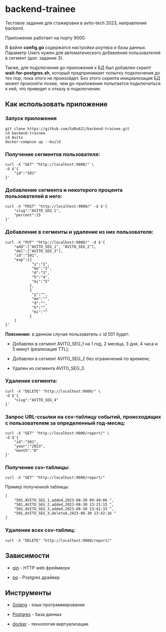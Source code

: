 # backend-trainee

Тестовое задание для стажировки в avito-tech 2023, направление backend. 

Приложение работает на порту 9000.

В файле **config.go** содержатся настройки роутера и базы данных. Параметр Users нужен для автоматического добавления пользователей в сегмент (доп. задание 3).

Также, для подключения go-приложения к БД был добавлен скрипт **wait-for-postgres.sh**, который предпринимает попытку подключения до тех пор, пока этого не произойдет. Без этого скрипта инициализация БД может произойти позже, чем go-приложение попытается подключиться к ней, что приведет к отказу в подключении.

##  Как использовать приложение

### Запуск приложения
```console
git clone https://github.com/SaRu621/backend-trainee.git
cd backend-trainee
cd Avito
docker-compose up --build
```
### Получение сегментов пользователя:

```console
curl -X "GET" "http://localhost:9000/" \
-d $'{
    "id":"501"                                       
}'
```
### Добавление сегмента и некоторого процента пользователей в него:

```console
curl -X "POST" "http://localhost:9000/" -d $'{
    "slug":"AVITO_SEG_1",
    "percent":15
}'
```

### Добавление в сегменты и удаление из них пользователя:

```console
curl -X "PUT" "http://localhost:9000/" -d $'{
    "add":["AVITO_SEG_1", "AVITO_SEG_2"],
    "del":["AVITO_SEG_3"],
    "id":"501",
    "exp":[{
            "y":"1",
            "mo":"2",
            "d":"3",
            "h":"4",
            "mi":"5"
           },
           {
            "y":"",
            "mo":"",
            "d":"",
            "h":"",
            "mi":""
           }            
    ]
}'
```
**Пояснение**: в данном случае пользователь с id 501 будет:

- Добавлен в сегмент AVITO_SEG_1 на 1 год, 2 месяца, 3 дня, 4 часа и 5 минут (реализация TTL);  

- Добавлен в сегмент AVITO_SEG_2 без ограничений по времени;  

- Удален из сегмента AVITO_SEG_3.

### Удаление сегмента:
```console
curl -X "DELETE" "http://localhost:9000/" \
-d $'{
    "slug":"AVITO_SEG_4"                                       
}'
```
### Запрос URL-ссылки на csv-таблицу событий, происходящих с пользователем за определенный год-месяц:
```console
curl -X "GET" "http://localhost:9000/report/" \
-d $'{
    "id":"501",
    "year":"2023",
    "month":"8"         
}'
```

### Получение csv-таблицы:

```console
curl -X "GET" "http://localhost:9000/report/"
```
Пример полученной таблицы:

```console
[
    "501,AVITO_SEG_1,added,2023-08-30 09:49:06 ",
    "501,AVITO_SEG_2,added,2023-08-30 13:21:15 ",
    "501,AVITO_SEG_3,added,2023-08-30 13:41:33 ",
    "501,AVITO_SEG_3,deleted,2023-08-30 13:42:16 "
]
```
### Удаление всех csv-таблиц:

```console
curl -X "DELETE" "http://localhost:9000/report/"
```
## Зависимости

- [gin](https://github.com/gin-gonic/gin) - HTTP web фреймворк
  
- [pq](https://github.com/lib/pq) - Postgres драйвер

## Инструменты
- [Golang](https://go.dev/) - язык программирования
  
- [Postgres](https://www.postgresql.org/) - база данных

- [docker](https://www.docker.com/) - технология виртуализации
